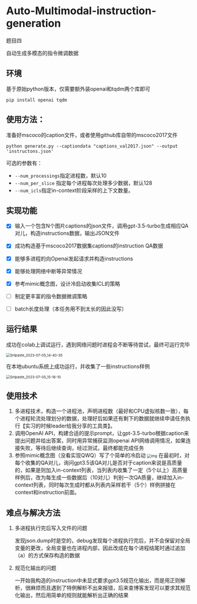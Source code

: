 # Auto-Multimodal-instruction-generation

题目四

自动生成多模态的指令微调数据

## 环境
基于原始python版本，仅需要额外装openai和tqdm两个库即可
```shell
pip install openai tqdm
```

## 使用方法：

准备好mscoco的caption文件，或者使用github库自带的mscoco2017文件

```shell
python generate.py --captiondata "captions_val2017.json" --output 'instructons.json'
```

可选的参数有：

* `--num_processings`指定进程数，默认10
* `--num_per_slice` 指定每个进程每次处理多少数据，默认128
* `--num_icls`指定in-context阶段采样的上下文数量。


## 实现功能

- [x] 输入一个包含N个图片captions的json文件，调用gpt-3.5-turbo生成相应QA对儿，构造instructions数据，输出JSON文件
- [x] 成功构造基于mscoco2017数据集captions的instruction QA数据
- [x] 能够多进程的向Openai发起请求并构造instructions

- [x] 能够处理网络中断等异常情况
- [x] 参考mimic概念图，设计冷启动收集ICL的策略
- [ ] 制定更丰富的指令数据微调策略
- [ ] batch长度处理（本任务用不到太长的因此没写）



## 运行结果

成功在colab上调试运行，遇到网络问题时进程会不断等待尝试，最终可运行完毕

<img src="https://cdn.jsdelivr.net/gh/Darren-greenhand/Darren-greenhand-image@main/img/202307051541537.png" alt="Snipaste_2023-07-05_14-40-35" style="zoom:67%;" />

在本地ubuntu系统上成功运行，并收集了一些instructions样例

<img src="https://cdn.jsdelivr.net/gh/Darren-greenhand/Darren-greenhand-image@main/img/202307051541787.jpg" alt="Snipaste_2023-07-05_15-16-10" style="zoom:67%;" />

## 使用技术

1. 多进程技术，构造一个进程池，声明进程数（最好和CPU虚拟核数一致），每个进程轮流处理划分的数据，处理好后如果还有剩下的数据就继续申请任务执行【实习的时候leader给我分享的工具类】。
2. 调用OpenAI API，构建合适的提示prompt，让gpt-3.5-turbo根据caption来提出问题并给出答案，同时用异常捕获监测openai API网络调用情况，如果连接失败，等待后继续查询，经过测试，最终都能完成任务
3. 参照mimic概念图（没看实现QWQ）写了个简单的冷启动
   <img src="https://cdn.jsdelivr.net/gh/Darren-greenhand/Darren-greenhand-image@main/img/202307051549944.png" alt="img" style="zoom:67%;" />
   在最初时，对每个收集的QA对儿，询问gpt3.5该QA对儿是否对于caption来说是高质量的，如果是则加入in-context列表，当列表内收集了一定（5个以上）高质量样例后，改为每生成一些数据后（10对儿）判别一次QA质量，继续加入in-context列表，同时每次生成时都从列表内采样若干（5个）样例拼接在context和instruction前面。



## 难点与解决方法

1. 多进程执行完后写入文件的问题

   发现json.dump时是空的，debug发现每个进程执行完后，并不会保留对全局变量的更改，全局变量也在进程内部，因此改成在每个进程结尾时通过追加（a）的方式保存构造的数据

2. 规范化输出的问题

   一开始我构造的instruction中未显式要求gpt3.5规范化输出，而是用正则解析，很麻烦而且遇到了特例解析不出来报错，后来查博客发现可以要求其规范化输出，然后用简单的规则就能解析出正确的结果





